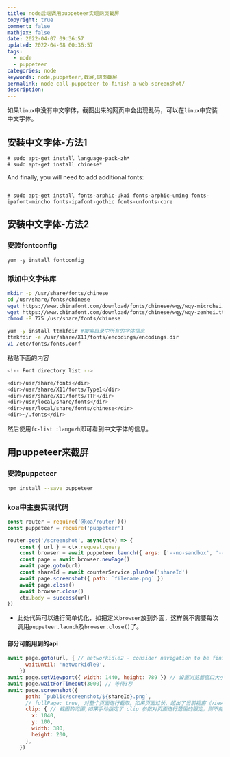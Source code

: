 ```yaml
---
title: node后端调用puppeteer实现网页截屏
copyright: true
comment: false
mathjax: false
date: 2022-04-07 09:36:57
updated: 2022-04-08 00:36:57
tags:
  - node
  - puppeteer
categories: node
keywords: node,puppeteer,截屏,网页截屏
permalink: node-call-puppeteer-to-finish-a-web-screenshot/
description:
---
```

如果`linux`中没有中文字体，截图出来的网页中会出现乱码，可以在`linux`中安装中文字体。

<!--more-->
## 安装中文字体-方法1

```shell
# sudo apt-get install language-pack-zh*
# sudo apt-get install chinese*
```

And finally, you will need to add additional fonts:

```shell

# sudo apt-get install fonts-arphic-ukai fonts-arphic-uming fonts-ipafont-mincho fonts-ipafont-gothic fonts-unfonts-core
```

## 安装中文字体-方法2

### 安装fontconfig

```shell
yum -y install fontconfig
```

### 添加中文字体库

```bash
mkdir -p /usr/share/fonts/chinese
cd /usr/share/fonts/chinese
wget https://www.chinafont.com/download/fonts/chinese/wqy/wqy-microhei.ttc
wget https://www.chinafont.com/download/fonts/chinese/wqy/wqy-zenhei.ttc
chmod -R 775 /usr/share/fonts/chinese

yum -y install ttmkfdir #搜索目录中所有的字体信息
ttmkfdir -e /usr/share/X11/fonts/encodings/encodings.dir
vi /etc/fonts/fonts.conf
```

粘贴下面的内容

```bash
<!-- Font directory list -->

<dir>/usr/share/fonts</dir>
<dir>/usr/share/X11/fonts/Type1</dir>
<dir>/usr/share/X11/fonts/TTF</dir>
<dir>/usr/local/share/fonts</dir>
<dir>/usr/local/share/fonts/chinese</dir>
<dir>~/.fonts</dir>
```

然后使用`fc-list :lang=zh`即可看到中文字体的信息。

## 用puppeteer来截屏

### 安装puppeteer

```bash
npm install --save puppeteer
```

### koa中主要实现代码

```js
const router = require('@koa/router')()
const puppeteer = require('puppeteer')

router.get('/screenshot', async(ctx) => {
    const { url } = ctx.request.query
    const browser = await puppeteer.launch({ args: ['--no-sandbox', '--disable-setuid-sandbox'] })
    const page = await browser.newPage()
    await page.goto(url)
    const shareId = await counterService.plusOne('shareId')
    await page.screenshot({ path: `filename.png` })
    await page.close()
    await browser.close()
    ctx.body = success(url)
})
```

- 此处代码可以进行简单优化，如把定义`browser`放到外面，这样就不需要每次调用`puppeteer.launch`及`browser.close()`了。

#### 部分可能用到的api

```js
await page.goto(url, { // networkidle2 - consider navigation to be finished when there are no more than 2 network connections for at least 500 ms. networkidle0 会一直等待，直到页面加载后同时没有资源请求，这个种状态持续至少 500 ms。
      waitUntil: 'networkidle0',
    })
await page.setViewport({ width: 1440, height: 789 }) // 设置浏览器窗口大小
await page.waitForTimeout(3000) // 等待3秒
await page.screenshot({
      path: `public/screenshot/${shareId}.png`,
      // fullPage: true, 对整个页面进行截取。如果页面过长，超出了当前视窗（viewport），它会自动截取超出的部分，即截取结果是长图。
      clip: { // 截图的范围,如果手动指定了 clip 参数对页面进行范围的限定，则不能再指定 fullPage 参数。
        x: 1040,
        y: 100,
        width: 380,
        height: 200,
      },
    })
```
